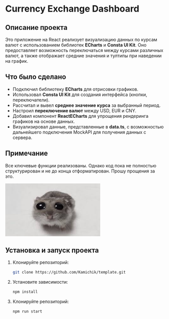 # Currency Exchange Dashboard

## Описание проекта

Это приложение на React реализует визуализацию данных по курсам валют с использованием библиотек **ECharts** и **Consta UI Kit**. Оно предоставляет возможность переключаться между курсами различных валют, а также отображает средние значения и тултипы при наведении на график.

## Что было сделано

- Подключил библиотеку **ECharts** для отрисовки графиков.
- Использовал **Consta UI Kit** для создания интерфейса (кнопки, переключатели).
- Рассчитал и вывел **среднее значение курса** за выбранный период.
- Настроил **переключение валют** между USD, EUR и CNY.
- Добавил компонент **ReactECharts** для упрощения рендеринга графиков на основе данных.
- Визуализировал данные, представленные в **data.ts**, с возможностью дальнейшего подключения MockAPI для получения данных с сервера.

## Примечание

Все ключевые функции реализованы. Однако код пока не полностью структурирован и не до конца отформатирован. Прошу прощения за это.
<div>
   <img src="./assets/homa.jpg">
</div>


## Установка и запуск проекта

1. Клонируйте репозиторий:
   ```bash
   git clone https://github.com/Kamichik/template.git
   ```
2. Установите зависимости:
   ```bash
   npm install
   ```
3. Клонируйте репозиторий:
   ```bash
   npm run start
   ```
